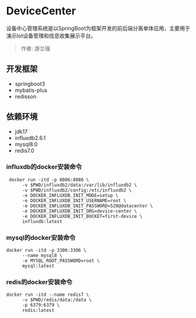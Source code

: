 # DeviceCenter
设备中心管理系统是以SpringBoot为框架开发的前后端分离单体应用，主要用于演示Iot设备管理和信息收集展示平台。
> 作者: 游兰强
## 开发框架
- springboot3
- mybatis-plus
- redisson
## 依赖环境
- jdk17
- influxdb2.6.1
- mysql8.0
- redis7.0

### influxdb的docker安装命令
```shell
 docker run -itd -p 8086:8086 \
      -v $PWD/influxdb2/data:/var/lib/influxdb2 \
      -v $PWD/influxdb2/config:/etc/influxdb2 \
      -e DOCKER_INFLUXDB_INIT_MODE=setup \
      -e DOCKER_INFLUXDB_INIT_USERNAME=root \
      -e DOCKER_INFLUXDB_INIT_PASSWORD=520@datacenter \
      -e DOCKER_INFLUXDB_INIT_ORG=device-center \
      -e DOCKER_INFLUXDB_INIT_BUCKET=first-device \
      influxdb:latest
```

### mysql的docker安装命令
```shell
docker run -itd -p 3306:3306 \ 
      --name mysql8 \
      -e MYSQL_ROOT_PASSWORD=root \
      mysql:latest
```
### redis的docker安装命令
```shell
docker run -itd --name redis7 \
      -v $PWD/redis/data:/data \
      -p 6379:6379 \
      redis:latest
```